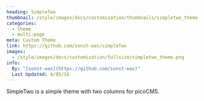 ```yaml
---
heading: SimpleTwo
thumbnail: /style/images/docs/customization/thumbnails/simpletwo_theme.png
categories:
  - theme
  - multi-page
meta: Custom Theme
link: https://github.com/sonst-was/simpleTwo
images:
  - /style/images/docs/customization/fullsize/simpletwo_theme.png
info:
  By: "[sonst-was](https://github.com/sonst-was)"
  Last Updated: 4/05/16
---
```

SimpleTwo is a simple theme with two columns for picoCMS.
